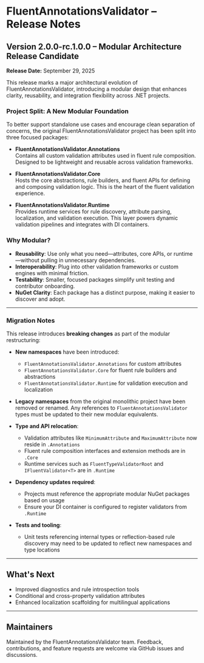 ﻿# FluentAnnotationsValidator – Release Notes

## Version 2.0.0-rc.1.0.0 – Modular Architecture Release Candidate

**Release Date:** September 29, 2025

This release marks a major architectural evolution of FluentAnnotationsValidator, introducing a modular design that enhances clarity, reusability, and integration flexibility across .NET projects.

### Project Split: A New Modular Foundation

To better support standalone use cases and encourage clean separation of concerns, the original FluentAnnotationsValidator project has been split into three focused packages:

- **FluentAnnotationsValidator.Annotations**  
  Contains all custom validation attributes used in fluent rule composition. Designed to be lightweight and reusable across validation frameworks.

- **FluentAnnotationsValidator.Core**  
  Hosts the core abstractions, rule builders, and fluent APIs for defining and composing validation logic. This is the heart of the fluent validation experience.

- **FluentAnnotationsValidator.Runtime**  
  Provides runtime services for rule discovery, attribute parsing, localization, and validation execution. This layer powers dynamic validation pipelines and integrates with DI containers.

### Why Modular?

- **Reusability**: Use only what you need—attributes, core APIs, or runtime—without pulling in unnecessary dependencies.
- **Interoperability**: Plug into other validation frameworks or custom engines with minimal friction.
- **Testability**: Smaller, focused packages simplify unit testing and contributor onboarding.
- **NuGet Clarity**: Each package has a distinct purpose, making it easier to discover and adopt.

---

### Migration Notes

This release introduces **breaking changes** as part of the modular restructuring:

- **New namespaces** have been introduced:
  - `FluentAnnotationsValidator.Annotations` for custom attributes
  - `FluentAnnotationsValidator.Core` for fluent rule builders and abstractions
  - `FluentAnnotationsValidator.Runtime` for validation execution and localization

- **Legacy namespaces** from the original monolithic project have been removed or renamed. Any references to `FluentAnnotationsValidator` types must be updated to their new modular equivalents.

- **Type and API relocation**:
  - Validation attributes like `MinimumAttribute` and `MaximumAttribute` now reside in `.Annotations`
  - Fluent rule composition interfaces and extension methods are in `.Core`
  - Runtime services such as `FluentTypeValidatorRoot` and `IFluentValidator<T>` are in `.Runtime`

- **Dependency updates required**:
  - Projects must reference the appropriate modular NuGet packages based on usage
  - Ensure your DI container is configured to register validators from `.Runtime`

- **Tests and tooling**:
  - Unit tests referencing internal types or reflection-based rule discovery may need to be updated to reflect new namespaces and type locations

---

## What's Next

- Improved diagnostics and rule introspection tools
- Conditional and cross-property validation attributes
- Enhanced localization scaffolding for multilingual applications

---

## Maintainers

Maintained by the FluentAnnotationsValidator team. Feedback, contributions, and feature requests are welcome via GitHub issues and discussions.